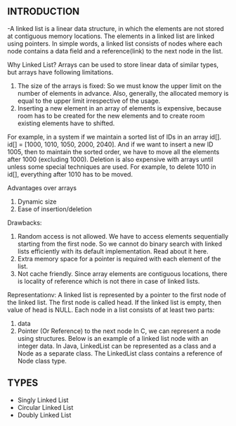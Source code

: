 ## INTRODUCTION
-A linked list is a linear data structure, in which the elements are not stored at contiguous memory locations. 
The elements in a linked list are linked using pointers. In simple words, a linked list consists of nodes where each node 
contains a data field and a reference(link) to the next node in the list.

Why Linked List?
Arrays can be used to store linear data of similar types, but arrays have following limitations.
1) The size of the arrays is fixed: So we must know the upper limit on the number of elements in advance. 
Also, generally, the allocated memory is equal to the upper limit irrespective of the usage.
2) Inserting a new element in an array of elements is expensive, because room has to be created for the new elements 
and to create room existing elements have to shifted.

For example, in a system if we maintain a sorted list of IDs in an array id[].
id[] = [1000, 1010, 1050, 2000, 2040].
And if we want to insert a new ID 1005, then to maintain the sorted order, we have to move all the elements after 1000 (excluding 1000).
Deletion is also expensive with arrays until unless some special techniques are used. For example, to delete 1010 in id[], everything after 1010 has to be moved.

Advantages over arrays
1) Dynamic size
2) Ease of insertion/deletion

Drawbacks:
1) Random access is not allowed. We have to access elements sequentially starting from the first node. So we cannot do binary search with linked lists efficiently with its default implementation. Read about it here.
2) Extra memory space for a pointer is required with each element of the list.
3) Not cache friendly. Since array elements are contiguous locations, there is locality of reference which is not there in case of linked lists.

Representationv:
A linked list is represented by a pointer to the first node of the linked list. The first node is called head. If the linked list is empty, then value of head is NULL.
Each node in a list consists of at least two parts:
1) data
2) Pointer (Or Reference) to the next node
In C, we can represent a node using structures. Below is an example of a linked list node with an integer data.
In Java, LinkedList can be represented as a class and a Node as a separate class. The LinkedList class contains a reference of Node class type.

## TYPES
- Singly Linked List
- Circular Linked List
- Doubly Linked List
